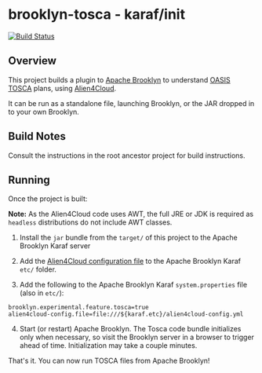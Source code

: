 brooklyn-tosca - karaf/init
===

[![Build Status](https://travis-ci.org/cloudsoft/brooklyn-tosca.svg?branch=master)](https://travis-ci.org/cloudsoft/brooklyn-tosca)

## Overview

This project builds a plugin to [Apache Brooklyn](http://brooklyn.io)
to understand [OASIS TOSCA](https://www.oasis-open.org/committees/tosca/) plans,
using [Alien4Cloud](http://alien4cloud.github.io).

It can be run as a standalone file, launching Brooklyn, or the JAR dropped in to your own Brooklyn.


## Build Notes

Consult the instructions in the root ancestor project for build instructions.


## Running

Once the project is built:

**Note:** As the Alien4Cloud code uses AWT, the full JRE or JDK is required as `headless` distributions
do not include AWT classes.

1. Install the `jar` bundle from the `target/` of this project to the Apache Brooklyn Karaf server

2. Add the [Alien4Cloud configuration file](../../brooklyn-tosca-dist/src/main/assembly/files/conf/alien4cloud-config.yml) 
   to the Apache Brooklyn Karaf `etc/` folder.

3. Add the following to the Apache Brooklyn Karaf `system.properties` file (also in `etc/`):

```
brooklyn.experimental.feature.tosca=true
alien4cloud-config.file=file:///${karaf.etc}/alien4cloud-config.yml
```

4. Start (or restart) Apache Brooklyn. The Tosca code bundle initializes only when necessary, so visit the Brooklyn server in a browser to trigger ahead of time. Initialization may take a couple minutes.

That's it.  You can now run TOSCA files from Apache Brooklyn!

